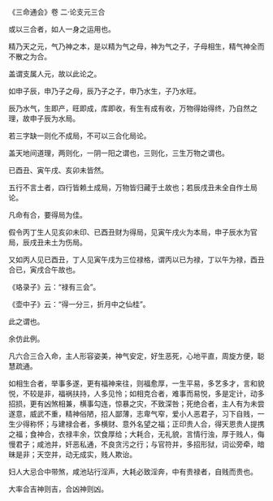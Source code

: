 《三命通会》卷 二·论支元三合

或以三合者，如人一身之运用也。

精乃天之元，气乃神之本，是以精为气之母，神为气之子，子母相生，精气神全而不散之为合。

盖谓支属人元，故以此论之。

如申子辰，申乃子之母，辰乃子之子，申乃水生，子乃水旺。

辰乃水气，生即产，旺即成，库即收，有生有成有收，万物得始得终，乃自然之理，故申子辰为水局。

若三字缺一则化不成局，不可以三合化局论。

盖天地间道理，两则化，一阴一阳之谓也，三则化，三生万物之谓也。

已酉丑、寅午戌、亥卯未皆然。

五行不言土者，四行皆赖土成局，万物皆归藏于土故也；若辰戌丑未全自作土局论。

凡命有合，要得局为佳。

假令丙丁生人见亥卯未印、已酉丑财为得局，见寅午戌火为本局，申子辰水为官局，辰戌丑未土为伤局。

又如丙人见已酉丑，丁人见寅午戌为三位禄格，谓丙以已为禄，丁以午为禄，酉丑合已，寅戌合午故也。

《珞录子》云：“禄有三会”。

《壶中子》云：“得一分三，折月中之仙桂”。

此之谓也。

余仿此例。

凡六合三合入命，主人形容姿美，神气安定，好生恶死，心地平直，周旋方便，聪慧疏通。

如相生合者，举事多遂，更有福神来往，则福愈厚，一生平易，多艺多才，言和貌悦，不较是非，福祸扶持，人多见怜；如相克合者，难事而易悦，多是定计，动多招损，更有凶煞相兼，横事勾连，惊暴之灾，不致深咎；死绝合者，主人有为未尝遂意，威武不重，精神俗陋，招人鄙薄，志卑气窄，爱小人恶君子，习下自贱，一生少得称怀；与建禄合者，多横财、意外名望之福；正印贵人合，得天恩贵人提携之福；食神合，衣禄丰余，饮食厚给；大耗合，无礼貌，言情行浊，厚于贱人，侮慢君子；咸池并，奸恶私通，不良贪污之行；与官符并，多招形狱，词讼旁牵，暗昧是非；天空并，动无成实，贱人欺诒。

妇人大忌合中带煞，咸池玷行淫声，大耗必致淫奔，中有贵禄者，自贱而贵也。

大率合吉神则吉，合凶神则凶。

